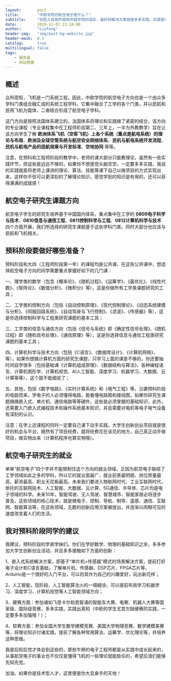 ```yaml
---
layout:       post
title:        "中欧学院的航空电子是什么？"
subtitle:     "别陷入自我怀疑和怀疑学院的误区，最好的解决方案就是多多实践，实践是中欧学院学生最大的短板，长期忽略实践难免会有学而不思则罔的矛盾"
date:         2020-12-02 23:24:00
author:       "LiuTong"
header-img:   "img/post-bg-website.jpg"
header-mask:  0.3
catalog:      true
multilingual: false
tags:
    - 服务器
    - 网站搭建
---
```


## 概述

众所周知，飞机是一门系统工程，因此，中欧学院的航空电子方向也是一个由众多学科门类组合融汇成的系统工程学科，它集中融合了工学的各个门类，并以民航和民用飞机为载体，二者结合形成了航空电子学科。

这门方向是按照法国体系建立的，法国体系将理论和实践做了紧密的结合，该方向的专业课程（专业课程集中在工程师阶段第二、三年上，一半为外教教学）旨在让该方向学生了解 **欧洲体系飞机（空客飞机）上各个系统（重点是航电系统）的理论与布局**、**欧洲及全球空管系统与航空安全网络体系**、**民机与航电系统开发流程**、**民机与航电产品的适航规章与开发标准**、**空地协同** 等等。

注意，在预科和工程师阶段的教学中，老师的课大部分只能教理论，虽然有一些实践环节，但这些是远远不够的，如果你不想感觉头脑空空，一定要多多实践，我说的实践就是将老师上课讲的理论、算法、技能等课下自己以做项目的方式实现出来，这样你不但可以更深刻的了解理论知识，感觉学到的知识是有用的，还可以获得满满的成就感！

## 航空电子研究生课题方向

航空电子学生的研究生培养基于中国国内体系，重点集中在工学的 **0809电子科学与技术**、**0810信息与通信工程**、**0811控制科学与工程**、**0812计算机科学与技术**四个方面开展，我们所选择的研究生课题基于这些学科门类，同时大部分也应该与民航和飞机相关。

## 预科阶段要做好哪些准备？

预科阶段和大四（工程师阶段第一年）的课程均是公共课，在这些公共课中，想选择航空电子方向的同学需要重点掌握好如下的几门课：

一、理学类的数学（包含《概率论》、《随机过程》、《运筹学》、《最优化》、《线性代数》、《矩阵论》、《数值分析》、《微积分》等），这是你做所有工学类课题研究的工具；

二、工学类的控制方向（包括《自动控制原理》、《现代控制理论》、《动态系统建模与分析》、《伺服回路系统》、《自动驾驶与飞行控制》、《滤波》、《传感器》等），这是你选择控制科学与工程类研究课题的基本工具；

三、工学类的信息与通信方向（包括《信号与系统》即《确定性信号处理》、《随机过程》即《随机信号处理》、《通信原理》等），这是你选择信息与通信工程类研究课题的基本工具；

四、计算机科学与技术方向（包括《C语言》、《数据库设计》、《计算机网络》，等），如果你想搞计算机方面的研究生课题，只学习上面的课是不够的，你还要抽时间自学很多（包括基础课《计算机组成原理》、《数据结构与算法》、各种编程语言、计算机图形学、计算机视觉、AI人工智能、深度学习、机器学习、大数据、云计算等等），这个就不能细说了；

五、其他，包括《数字电路》、《实时计算系统》和《电气工程》等，沿袭预科阶段的电路而来，学电子的人必须懂得电路，能看懂电路图和接线图，如果你研究生课题搞搞嵌入式、单片机、通信电路等等硬件，这些是必须掌握的基础知识，此外，还需要入门嵌入式编程技术和操作系统基本知识，并且需要对电机等电子电气设备有深刻的认识。

注意：在学上述课程的同时一定要自己课下动手实践，大学生创新创业项目就是很好的机会与平台，既然有了项目经费，就将经费花在该花的地方，自己真正动手做项目，做实物出来（计算机程序也算实物哦）。

## 航空电子研究生的就业

单单“航空电子”四个字并不能限制住这个方向的就业领域，正因为航空电子联结了工学领域如此之多的学科，所以它的就业面最广、就业前景最明朗、岗位质量最高、薪资最高、职业天花板最高。未来我们要进入物联网时代、工业互联网时代，依托的互联网技术、人工智能、大数据、云计算、5G通信、半导体、芯片均是电子领域的科学。未来10年，智能驾驶、无人驾驶、智慧城市、智能家居必将逐步普及，这些领域的核心技术，就是微电子、控制、导航、制导、遥感、通信、互联网、智能算法等，在这些领域，无数的创新应用方案被提出，并逐渐以肉眼可见的速度改变着人们的生活。

## 我对预科阶段同学的建议

我建议，预科阶段的学弟学妹们，你们在学好数学、物理的基础知识之余，多多参加大学生创新创业活动，并且多多接触如下方面的创新：

1、嵌入式系统解决方案，即基于“单片机+传感器”模式的场景解决方案，提前打好电子设计和C语言基础，了解单片机、传感器、DSP芯片、FPGA芯片等，Arduino是一个很好的入门平台，可以将其作为自己的兴趣爱好，玩出新花样；

2、人工智能，现阶段，人工智能算法火的一塌糊涂，可以提前布局学习机器学习、深度学习、计算机视觉等人工智能领域方向；

3、硬赛方面：参加诸如飞思卡尔和恩智浦的智能车大赛、电赛、机器人大赛等国家级、国际级竞赛，多多实践，实践出真知（中欧的学生尤其欠缺硬赛的实践，一定要多多加强哦！）；

4、软赛方面：参加全国大学生数学建模竞赛、美国大学物理竞赛、数学建模美赛等，将理论知识付诸实践，提前了解各种常用算法、运筹学、优化理论等，并培养这种思维。

我是后知后觉才体会到这些的，那些牛掰的电子工程师都是从实践中成长起来的，从事航空电子的事业也不仅仅是懂得飞机的一些理论就能胜任的，希望后浪们能够先知先觉。

加油，如果你是技术型人才，这里便是你大显身手的天地！
